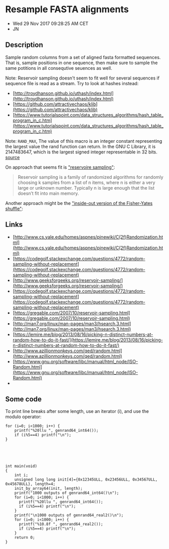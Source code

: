 # Resample FASTA alignments

- Wed 29 Nov 2017 09:28:25 AM CET 
- JN

## Description

Sample random columns from a set of aligned fasta formatted sequences.
That is, sample positions in one sequence, then make sure to sample the same
potitions in all consequtive seuences as well.

Note: Reservoir sampling doesn't seem to fit well for several sequences if sequence file is read as a stream.
Try to look at hashes instead:

- [http://troydhanson.github.io/uthash/index.html](http://troydhanson.github.io/uthash/index.html)
- [https://github.com/attractivechaos/klib](https://github.com/attractivechaos/klib)
- [https://www.tutorialspoint.com/data_structures_algorithms/hash_table_program_in_c.htm](https://www.tutorialspoint.com/data_structures_algorithms/hash_table_program_in_c.htm)



Note: `RAND_MAX`, The value of this macro is an integer constant representing the largest value the rand function can return. In the GNU C Library, it is 2147483647, which is the largest signed integer representable in 32 bits. [source](https://www.gnu.org/software/libc/manual/html_node/ISO-Random.html)




On approach that seems fit is ["reservoire sampling"](http://en.wikipedia.org/wiki/Reservoir_sampling): 

>Reservoir sampling is a family of randomized algorithms for randomly choosing k 
>samples from a list of n items, where n is either a very large or unknown 
>number. Typically n is large enough that the list doesn’t fit into main 
>memory.

Another approach might be the ["inside-out version of the Fisher-Yates shuffle"](https://en.wikipedia.org/wiki/Reservoir_sampling#Relation_to_Fisher-Yates_shuffle):

## Links

- [http://www.cs.yale.edu/homes/aspnes/pinewiki/C(2f)Randomization.html](http://www.cs.yale.edu/homes/aspnes/pinewiki/C(2f)Randomization.html)
- [https://codegolf.stackexchange.com/questions/4772/random-sampling-without-replacement](https://codegolf.stackexchange.com/questions/4772/random-sampling-without-replacement)
- [http://www.geeksforgeeks.org/reservoir-sampling/](http://www.geeksforgeeks.org/reservoir-sampling/)
- [https://codegolf.stackexchange.com/questions/4772/random-sampling-without-replacement](https://codegolf.stackexchange.com/questions/4772/random-sampling-without-replacement)
- [https://gregable.com/2007/10/reservoir-sampling.html](https://gregable.com/2007/10/reservoir-sampling.html)
- [http://man7.org/linux/man-pages/man3/hsearch.3.html](http://man7.org/linux/man-pages/man3/hsearch.3.html)
- [https://lemire.me/blog/2013/08/16/picking-n-distinct-numbers-at-random-how-to-do-it-fast/](https://lemire.me/blog/2013/08/16/picking-n-distinct-numbers-at-random-how-to-do-it-fast/)
- [http://www.azillionmonkeys.com/qed/random.html](http://www.azillionmonkeys.com/qed/random.html)
- [https://www.gnu.org/software/libc/manual/html_node/ISO-Random.html](https://www.gnu.org/software/libc/manual/html_node/ISO-Random.html)
- []()




## Some code

To print line breaks after some length, use an iterator (i), and use the modulo operator:

    for (i=0; i<1000; i++) {
        printf("%20llu ", genrand64_int64());
        if (i%5==4) printf("\n");
    }





    int main(void)
    {
        int i;
        unsigned long long init[4]={0x12345ULL, 0x23456ULL, 0x34567ULL, 0x45678ULL}, length=4;
        init_by_array64(init, length);
        printf("1000 outputs of genrand64_int64()\n");
        for (i=0; i<1000; i++) {
          printf("%20llu ", genrand64_int64());
          if (i%5==4) printf("\n");
        }
        printf("\n1000 outputs of genrand64_real2()\n");
        for (i=0; i<1000; i++) {
          printf("%10.8f ", genrand64_real2());
          if (i%5==4) printf("\n");
        }
        return 0;
    }

